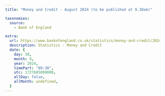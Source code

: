 ```yaml
---
title: "Money and Credit - August 2024 (to be published at 9.30am)"

taxonomies:
  source:
    - Bank of England

extra:
  url: https://www.bankofengland.co.uk/statistics/money-and-credit/2024/august-2024
  description: Statistics - Money and Credit
  date: {
    day: 30,
    month: 9,
    year: 2024,
    timePart: "09:30",
    utc: 1727685000000,
    allDay: false,
    allMonth: undefined,
  }
---
```

